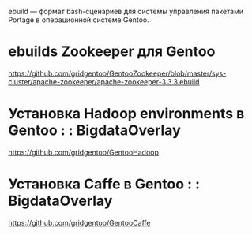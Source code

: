 ebuild — формат bash-сценариев для системы управления пакетами Portage в операционной системе Gentoo. 

# ebuilds Zookeeper для Gentoo
https://github.com/gridgentoo/GentooZookeeper/blob/master/sys-cluster/apache-zookeeper/apache-zookeeper-3.3.3.ebuild


# Установка Hadoop environments в Gentoo : : BigdataOverlay
https://github.com/gridgentoo/GentooHadoop

# Установка Caffe в Gentoo : : BigdataOverlay
https://github.com/gridgentoo/GentooCaffe
